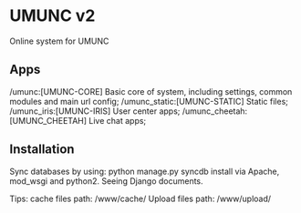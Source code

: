 UMUNC v2
===================================  
Online system for UMUNC

Apps
-----------------------------------  
/umunc:[UMUNC-CORE] Basic core of system, including settings, common modules and main url config;
/umunc_static:[UMUNC-STATIC] Static files;
/umunc_iris:[UMUNC-IRIS] User center apps;
/umunc_cheetah:[UMUNC_CHEETAH] Live chat apps;


Installation  
-----------------------------------  
Sync databases by using:
		python manage.py syncdb
install via Apache, mod_wsgi and python2. Seeing Django documents.

Tips:
	cache files path: /www/cache/
	Upload files path: /www/upload/
